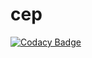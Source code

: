 # cep
[![Codacy Badge](https://api.codacy.com/project/badge/Grade/07daf266ac9c4591b924322865caca86)](https://app.codacy.com/app/codybum/cep?utm_source=github.com&utm_medium=referral&utm_content=CrescoEdge/cep&utm_campaign=Badge_Grade_Dashboard)